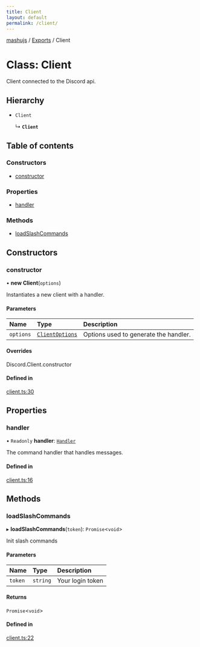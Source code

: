 ```yaml
---
title: Client
layout: default
permalink: /client/
---
```

[mashujs](/readme/) / [Exports](/modules/) / Client

# Class: Client

Client connected to the Discord api.

## Hierarchy

- `Client`

  ↳ **`Client`**

## Table of contents

### Constructors

- [constructor](/client/#constructor)

### Properties

- [handler](/client/#handler)

### Methods

- [loadSlashCommands](/client/#loadslashcommands)

## Constructors

### constructor

• **new Client**(`options`)

Instantiates a new client with a handler.

#### Parameters

| Name | Type | Description |
| :------ | :------ | :------ |
| `options` | [`ClientOptions`](/modules/#clientoptions) | Options used to generate the handler. |

#### Overrides

Discord.Client.constructor

#### Defined in

[client.ts:30](https://github.com/EpokTarren/mashu/blob/78d8416/src/client.ts#L30)

## Properties

### handler

• `Readonly` **handler**: [`Handler`](/handler/)

The command handler that handles messages.

#### Defined in

[client.ts:16](https://github.com/EpokTarren/mashu/blob/78d8416/src/client.ts#L16)

## Methods

### loadSlashCommands

▸ **loadSlashCommands**(`token`): `Promise`<`void`\>

Init slash commands

#### Parameters

| Name | Type | Description |
| :------ | :------ | :------ |
| `token` | `string` | Your login token |

#### Returns

`Promise`<`void`\>

#### Defined in

[client.ts:22](https://github.com/EpokTarren/mashu/blob/78d8416/src/client.ts#L22)
